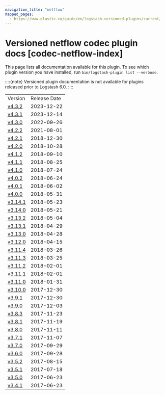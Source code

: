 ```yaml
---
navigation_title: "netflow"
mapped_pages:
  - https://www.elastic.co/guide/en/logstash-versioned-plugins/current/codec-netflow-index.html
---
```


# Versioned netflow codec plugin docs [codec-netflow-index]


This page lists all documentation available for this plugin.  To see which plugin version you have installed, run `bin/logstash-plugin list --verbose`.

::::{note}
Versioned plugin documentation is not available for plugins released prior to Logstash 6.0.
::::


|     |     |
| --- | --- |
| Version | Release Date |
| [v4.3.2](v4-3-2-plugins-codecs-netflow.md) | 2023-12-22 |
| [v4.3.1](v4-3-1-plugins-codecs-netflow.md) | 2023-12-14 |
| [v4.3.0](v4-3-0-plugins-codecs-netflow.md) | 2022-09-26 |
| [v4.2.2](v4-2-2-plugins-codecs-netflow.md) | 2021-08-01 |
| [v4.2.1](v4-2-1-plugins-codecs-netflow.md) | 2018-12-30 |
| [v4.2.0](v4-2-0-plugins-codecs-netflow.md) | 2018-10-28 |
| [v4.1.2](v4-1-2-plugins-codecs-netflow.md) | 2018-09-10 |
| [v4.1.1](v4-1-1-plugins-codecs-netflow.md) | 2018-08-25 |
| [v4.1.0](v4-1-0-plugins-codecs-netflow.md) | 2018-07-24 |
| [v4.0.2](v4-0-2-plugins-codecs-netflow.md) | 2018-06-24 |
| [v4.0.1](v4-0-1-plugins-codecs-netflow.md) | 2018-06-02 |
| [v4.0.0](v4-0-0-plugins-codecs-netflow.md) | 2018-05-31 |
| [v3.14.1](v3-14-1-plugins-codecs-netflow.md) | 2018-05-23 |
| [v3.14.0](v3-14-0-plugins-codecs-netflow.md) | 2018-05-21 |
| [v3.13.2](v3-13-2-plugins-codecs-netflow.md) | 2018-05-04 |
| [v3.13.1](v3-13-1-plugins-codecs-netflow.md) | 2018-04-29 |
| [v3.13.0](v3-13-0-plugins-codecs-netflow.md) | 2018-04-28 |
| [v3.12.0](v3-12-0-plugins-codecs-netflow.md) | 2018-04-15 |
| [v3.11.4](v3-11-4-plugins-codecs-netflow.md) | 2018-03-26 |
| [v3.11.3](v3-11-3-plugins-codecs-netflow.md) | 2018-03-25 |
| [v3.11.2](v3-11-2-plugins-codecs-netflow.md) | 2018-02-01 |
| [v3.11.1](v3-11-1-plugins-codecs-netflow.md) | 2018-02-01 |
| [v3.11.0](v3-11-0-plugins-codecs-netflow.md) | 2018-01-31 |
| [v3.10.0](v3-10-0-plugins-codecs-netflow.md) | 2017-12-30 |
| [v3.9.1](v3-9-1-plugins-codecs-netflow.md) | 2017-12-30 |
| [v3.9.0](v3-9-0-plugins-codecs-netflow.md) | 2017-12-03 |
| [v3.8.3](v3-8-3-plugins-codecs-netflow.md) | 2017-11-23 |
| [v3.8.1](v3-8-1-plugins-codecs-netflow.md) | 2017-11-19 |
| [v3.8.0](v3-8-0-plugins-codecs-netflow.md) | 2017-11-11 |
| [v3.7.1](v3-7-1-plugins-codecs-netflow.md) | 2017-11-07 |
| [v3.7.0](v3-7-0-plugins-codecs-netflow.md) | 2017-09-29 |
| [v3.6.0](v3-6-0-plugins-codecs-netflow.md) | 2017-09-28 |
| [v3.5.2](v3-5-2-plugins-codecs-netflow.md) | 2017-08-15 |
| [v3.5.1](v3-5-1-plugins-codecs-netflow.md) | 2017-07-18 |
| [v3.5.0](v3-5-0-plugins-codecs-netflow.md) | 2017-06-23 |
| [v3.4.1](v3-4-1-plugins-codecs-netflow.md) | 2017-06-23 |





































